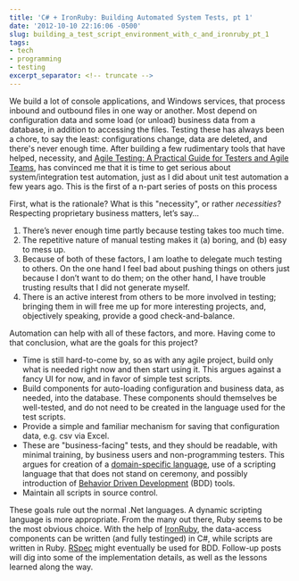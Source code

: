 ```yaml
---
title: 'C# + IronRuby: Building Automated System Tests, pt 1'
date: '2012-10-10 22:16:06 -0500'
slug: building_a_test_script_environment_with_c_and_ironruby_pt_1
tags:
- tech
- programming
- testing
excerpt_separator: <!-- truncate -->
---
```


We build a lot of console applications, and Windows services, that process
inbound and outbound files in one way or another. Most depend on configuration
data and some load (or unload) business data from a database, in addition to
accessing the files. Testing these has always been a chore, to say the least:
configurations change, data are deleted, and there's never enough time. After
building a few rudimentary tools that have helped, necessity, and [Agile Testing: A
Practical Guide for Testers and Agile Teams](http://www.goodreads.com/book/show/5341009-agile-testing), has convinced me that it is
time to get serious about system/integration test automation, just as I did
about unit test automation a few years ago. This is the first of a n-part series
of posts on this process

<!-- truncate -->

First, what is the rationale? What is this "necessity", or rather _necessities_?
Respecting proprietary business matters, let&rsquo;s say&hellip;

1. There&rsquo;s never enough time partly because testing takes too much time.
1. The repetitive nature of manual testing makes it (a) boring, and (b) easy to mess up.
1. Because of both of these factors, I am loathe to delegate much testing to others. On the one hand I feel bad about pushing things on others just because I don&rsquo;t want to do them; on the other hand, I have trouble trusting results that I did not generate myself.
1. There is an active interest from others to be more involved in testing; bringing them in will free me up for more interesting projects, and, objectively speaking, provide a good check-and-balance.

Automation can help with all of these factors, and more. Having come to that
conclusion, what are the goals for this project?

* Time is still hard-to-come by, so as with any agile project, build only what is needed right now and then start using it. This argues against a fancy UI for now, and in favor of simple test scripts.
* Build components for auto-loading configuration and business data, as needed, into the database. These components should themselves be well-tested, and do not need to be created in the language used for the test scripts.
* Provide a simple and familiar mechanism for saving that configuration data, e.g. csv via Excel.
* These are "business-facing" tests, and they should be readable, with minimal training, by business users and non-programming testers. This argues for creation of a [domain-specific language](http://en.wikipedia.org/wiki/Domain-specific_language), use of a scripting language that that does not stand on ceremony, and possibly introduction of [Behavior Driven Development](http://behaviour-driven.org/) (BDD) tools.
* Maintain all scripts in source control.

These goals rule out the normal .Net languages. A dynamic scripting language is
more appropriate. From the many out there, Ruby seems to be the most obvious
choice. With the help of [IronRuby](www.ironruby.net/), the
data-access components can be written (and fully testinged) in C#, while
scripts are written in Ruby. [RSpec](http://rspec.info/) might
eventually be used for BDD. Follow-up posts will dig into some of the
implementation details, as well as the lessons learned along the way.
